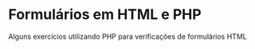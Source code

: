 # Formulários em HTML e PHP
Alguns exercícios utilizando PHP para verificações de formulários HTML

